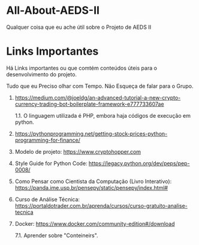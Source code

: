 # All-About-AEDS-II
Qualquer coisa que eu ache útil sobre o Projeto de AEDS II

# Links Importantes
Há Links importantes ou que comtém conteúdos úteis para o desenvolvimento do projeto.

Tudo que eu Preciso olhar com Tempo. Não Esqueça de falar para o Grupo.
  
  1. https://medium.com/@joeldg/an-advanced-tutorial-a-new-crypto-currency-trading-bot-boilerplate-framework-e777733607ae
      
      1.1. O linguagem utilizada é PHP, embora haja códigos de execução em python.

  2. https://pythonprogramming.net/getting-stock-prices-python-programming-for-finance/
  
  3. Modelo de projeto: https://www.cryptohopper.com
  
  4. Style Guide for Python Code: https://legacy.python.org/dev/peps/pep-0008/
  
  5. Como Pensar como Cientista da Computação (Livro Interativo): https://panda.ime.usp.br/pensepy/static/pensepy/index.html#
  
  6. Curso de Análise Técnica: https://portaldotrader.com.br/aprenda/cursos/curso-gratuito-analise-tecnica
  
  7. Docker: https://www.docker.com/community-edition#/download
      
      7.1. Aprender sobre "Conteineirs".
